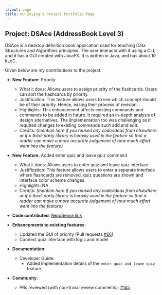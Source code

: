 ```yaml
---
layout: page
title: Wu Zeying's Project Portfolio Page
---
```


## Project: DSAce (AddressBook Level 3)

DSAce is a desktop definition book application used for teaching Data Structures and Algorithms principles. The user interacts with it using a CLI, and it has a GUI created with JavaFX. 
It is written in Java, and has about 10 kLoC.

Given below are my contributions to the project.

* **New Feature**: Priority 
  * What it does: Allows users to assign priority of the flashcards. Users can sort the flashcards by priority.
  * Justification: This feature allows users to see which concept should be of their priority. Hence, easing their process of revision.
  * Highlights: This enhancement affects existing commands and commands to be added in future. It required an in-depth analysis of design alternatives. The implementation too was challenging as it required changes to existing commands such add and edit.
  * Credits: *{mention here if you reused any code/ideas from elsewhere or if a third-party library is heavily used in the feature so that a reader can make a more accurate judgement of how much effort went into the feature}*

* **New Feature**: Added enter quiz and leave quiz command
  * What it does: Allows users to enter quiz and leave quiz interface
  * Justification: This feature allows users to enter a separate interface where flashcards are removed, quiz questions are shown and interface color scheme changes.
  * Highlights: NA
  * Credits: *{mention here if you reused any code/ideas from elsewhere or if a third-party library is heavily used in the feature so that a reader can make a more accurate judgement of how much effort went into the feature}*


* **Code contributed**: [RepoSense link](https://nus-cs2103-ay2021s1.github.io/tp-dashboard/#breakdown=true&search=jialin7878&sort=groupTitle&sortWithin=title&since=2020-08-14&timeframe=commit&mergegroup=&groupSelect=groupByRepos&checkedFileTypes=docs~functional-code~test-code~other)

* **Enhancements to existing features**:
  * Updated the GUI of priority (Pull requests [\#66]())
  * Connect quiz interface with logic and model

* **Documentation**:
  * Developer Guide:
    * Added implementation details of the `enter quiz and leave quiz` feature.

* **Community**:
  * PRs reviewed (with non-trivial review comments): [\#145]()

